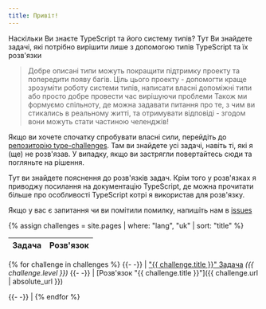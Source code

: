 ```yaml
---
title: Привіт!
---
```


Наскільки Ви знаєте TypeScript та його систему типів?
Тут Ви знайдете задачі, які потрібно вирішити лише з допомогою типів TypeScript та їх розв'язки

> Добре описані типи можуть покращити підтримку проекту та попередити появу багів.
> Ціль цього проекту - допомогти краще зрозуміти роботу системи типів, написати власні допоміжні типи або просто добре провести час вирішуючи проблеми
> Також ми формуємо спільноту, де можна задавати питання про те, з чим ви стикались в реальному житті, та отримувати відповіді - згодом вони можуть стати частиною челенджів!

Якщо ви хочете спочатку спробувати власні сили, перейдіть до [репозиторію type-challenges](https://github.com/type-challenges/type-challenges).
Там ви знайдете усі задачі, навіть ті, які я (ще) не розв'язав.
У випадку, якщо ви застрягли повертайтесь сюди та погляньте на рішення.

Тут ви знайдете пояснення до розв'язків задач.
Крім того у розв'язках я приводжу посилання на документацію TypeScript, де можна прочитати більше про особливості TypeScript котрі я використав для розв'язку.

Якщо у вас є запитання чи ви помітили помилку, напишіть нам в [issues](https://github.com/ghaiklor/type-challenges-solutions/issues)

{% assign challenges = site.pages | where: "lang", "uk" | sort: "title" %}

| Задача | Розв'язок |
| :----: | :-------: |
{% for challenge in challenges %}
{{- -}} | ["{{ challenge.title }}" Задача](<https://tsch.js.org/{{ challenge.id }}>) _({{ challenge.level }})_
{{- -}} | [Розв'язок "{{ challenge.title }}"]({{ challenge.url | absolute_url }})

{{- -}} |
{% endfor %}
